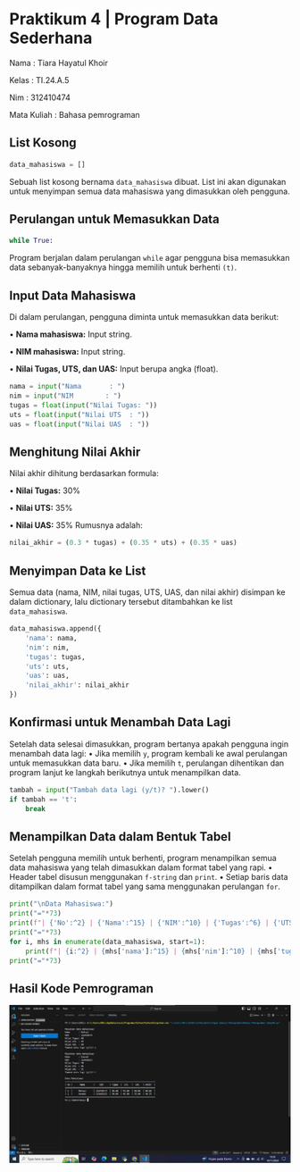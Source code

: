 # Praktikum 4 | Program Data Sederhana

Nama : Tiara Hayatul Khoir

Kelas : TI.24.A.5

Nim : 312410474

Mata Kuliah : Bahasa pemrograman

## List Kosong
```python
data_mahasiswa = []
```
Sebuah list kosong bernama `data_mahasiswa` dibuat. List ini akan digunakan untuk menyimpan semua data mahasiswa yang dimasukkan oleh pengguna.

## Perulangan untuk Memasukkan Data
```python
while True:
```
Program berjalan dalam perulangan `while` agar pengguna bisa memasukkan data sebanyak-banyaknya hingga memilih untuk berhenti `(t)`.

## Input Data Mahasiswa
Di dalam perulangan, pengguna diminta untuk memasukkan data berikut:

•	**Nama mahasiswa:** Input string.

•	**NIM mahasiswa:** Input string.

•	**Nilai Tugas, UTS, dan UAS:** Input berupa angka (float).
```python
nama = input("Nama       : ")
nim = input("NIM        : ")
tugas = float(input("Nilai Tugas: "))
uts = float(input("Nilai UTS  : "))
uas = float(input("Nilai UAS  : "))
```

## Menghitung Nilai Akhir
Nilai akhir dihitung berdasarkan formula:

•	**Nilai Tugas:** 30%

•	**Nilai UTS:** 35%

•	**Nilai UAS:** 35%
Rumusnya adalah:
```python
nilai_akhir = (0.3 * tugas) + (0.35 * uts) + (0.35 * uas)
```

## Menyimpan Data ke List
Semua data (nama, NIM, nilai tugas, UTS, UAS, dan nilai akhir) disimpan ke dalam dictionary, lalu dictionary tersebut ditambahkan ke list `data_mahasiswa`.
```python
data_mahasiswa.append({
    'nama': nama,
    'nim': nim,
    'tugas': tugas,
    'uts': uts,
    'uas': uas,
    'nilai_akhir': nilai_akhir
})
```

## Konfirmasi untuk Menambah Data Lagi
Setelah data selesai dimasukkan, program bertanya apakah pengguna ingin menambah data lagi:
•	Jika memilih `y`, program kembali ke awal perulangan untuk memasukkan data baru.
•	Jika memilih `t`, perulangan dihentikan dan program lanjut ke langkah berikutnya untuk menampilkan data.
```python
tambah = input("Tambah data lagi (y/t)? ").lower()
if tambah == 't':
    break
```

## Menampilkan Data dalam Bentuk Tabel
Setelah pengguna memilih untuk berhenti, program menampilkan semua data mahasiswa yang telah dimasukkan dalam format tabel yang rapi.
•	Header tabel disusun menggunakan `f-string` dan `print`.
•	Setiap baris data ditampilkan dalam format tabel yang sama menggunakan perulangan `for`.
```python
print("\nData Mahasiswa:")
print("="*73)
print(f"| {'No':^2} | {'Nama':^15} | {'NIM':^10} | {'Tugas':^6} | {'UTS':^6} | {'UAS':^6} | {'Akhir':^6} |")
print("="*73)
for i, mhs in enumerate(data_mahasiswa, start=1):
    print(f"| {i:^2} | {mhs['nama']:^15} | {mhs['nim']:^10} | {mhs['tugas']:^6.2f} | {mhs['uts']:^6.2f} | {mhs['uas']:^6.2f} | {mhs['nilai_akhir']:^6.2f} |")
print("="*73)
```

## Hasil Kode Pemrograman
![foto](https://github.com/tir890/foto/blob/73150fe29306bfbae19f576331b848d48cf7a0b2/Screenshot%202024-11-19%20152932.png)
